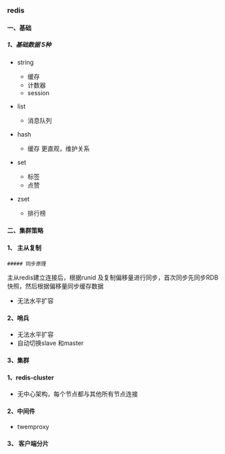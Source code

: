 ### redis

#### 一、基础

##### 1、基础数据 5种

- string

  - 缓存
  - 计数器
  - session

- list

  - 消息队列

- hash

  - 缓存 更直观，维护关系

- set

  - 标签
  - 点赞

- zset

  - 排行榜

  



#### 二、集群策略

#### 1、 主从复制

	##### 同步原理

主从redis建立连接后，根据runid 及复制偏移量进行同步，首次同步先同步RDB快照，然后根据偏移量同步缓存数据

- 无法水平扩容

#### 2、哨兵

- 无法水平扩容
- 自动切换slave 和master

#### 3、集群

#### 1、redis-cluster

- 无中心架构，每个节点都与其他所有节点连接

#### 2、中间件

- twemproxy

#### 3、 客户端分片



 